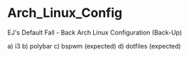 # Arch_Linux_Config

EJ's Default Fall - Back Arch Linux Configuration (Back-Up)

  a) i3
  b) polybar
  c) bspwm  (expected)
  d) dotfiles (expected)
